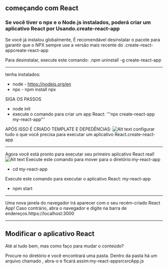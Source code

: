 ## começando com React


### Se você tiver o npx e o Node.js instalados, poderá criar um aplicativo React por Usando.create-react-app

Se você já instalou globalmente, É recomendável desinstalar o pacote para garantir que o NPX sempre use a versão mais recente do .create-react-appcreate-react-app

Para desinstalar, execute este comando: .npm uninstall -g create-react-app

--- 

tenha instalados:
- node - https://nodejs.org/en
- npx - npm install npx

SIGA OS PASSOS
- node init
- execute o comando para criar um app React:
'''npx create-react-app my-react-app'''

APÓS ISSO É CRIADO TEMPLATE E DEPEDÊNCIAS:
![Alt text](image.png)
configurar tudo o que você precisa para executar um aplicativo React.create-react-app

---- 

Agora você está pronto para executar seu primeiro aplicativo React real!
![Alt text](image-1.png)
Execute este comando para mover para o diretório:my-react-app
- cd my-react-app

Execute este comando para executar o aplicativo React: my-react-app
- npm start


---
Uma nova janela do navegador irá aparecer com o seu recém-criado React App! Caso contrário, abra o navegador e digite na barra de endereços.https://localhost:3000



---
## Modificar o aplicativo React
Até aí tudo bem, mas como faço para mudar o conteúdo?

Procure no diretório e você encontrará uma pasta. Dentro da pasta há um arquivo chamado , abra-o e ficará assim:my-react-appsrcsrcApp.js